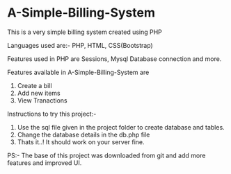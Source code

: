 # A-Simple-Billing-System
This is a very simple billing system created using PHP

Languages used are:-
PHP, HTML, CSS(Bootstrap)

Features used in PHP are Sessions, Mysql Database connection and more.

Features available in A-Simple-Billing-System are
1) Create a bill
2) Add new items
3) View Tranactions

Instructions to try this project:-
1) Use the sql file given in the project folder to create database and tables.
2) Change the database details in the db.php file
3) Thats it..! It should work on your server fine.

PS:- The base of this project was downloaded from git and add more features and improved UI. 
